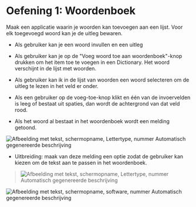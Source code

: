# Oefening 1: Woordenboek

Maak een applicatie waarin je woorden kan toevoegen aan een lijst. Voor
elk toegevoegd woord kan je de uitleg bewaren.

-   Als gebruiker kan je een woord invullen en een uitleg

-   Als gebruiker kan je op de "Voeg woord toe aan woordenboek"-knop
    drukken om het item toe te voegen in een Dictionary. Het woord
    verschijnt in de lijst met woorden.

-   Als gebruiker kan ik in de lijst van woorden een woord selecteren om
    de uitleg te lezen in het veld er onder.

-   Als een gebruiker op de voeg-toe-knop klikt en één van de
    invoervelden is leeg of bestaat uit spaties, dan wordt de
    achtergrond van dat veld rood.

-   Als het woord al bestaat in het woordenboek wordt een melding
    getoond.

![Afbeelding met tekst, schermopname, Lettertype, nummer Automatisch
gegenereerde
beschrijving](./media/image1.png)

-   Uitbreiding: maak van deze melding een optie zodat de gebruiker kan
    kiezen om de tekst aan te passen in het woordenboek.

> ![Afbeelding met tekst, schermopname, Lettertype, nummer Automatisch
> gegenereerde
> beschrijving](./media/image2.png)

![Afbeelding met tekst, schermopname, software, nummer Automatisch
gegenereerde
beschrijving](./media/image3.png)